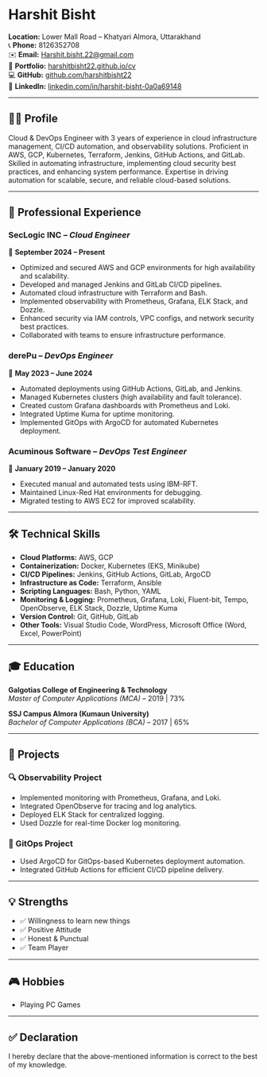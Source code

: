# Harshit Bisht  
**Location:** Lower Mall Road – Khatyari Almora, Uttarakhand  
📞 **Phone:** 8126352708  
✉️ **Email:** [Harshit.bisht.22@gmail.com](mailto:Harshit.bisht.22@gmail.com)  
🔗 **Portfolio:** [harshitbisht22.github.io/cv](https://harshitbisht22.github.io/cv)  
💻 **GitHub:** [github.com/harshitbisht22](https://github.com/harshitbisht22)  
🔗 **LinkedIn:** [linkedin.com/in/harshit-bisht-0a0a69148](https://www.linkedin.com/in/harshit-bisht-0a0a69148/)

---

## 🧑‍💻 Profile  
Cloud & DevOps Engineer with 3 years of experience in cloud infrastructure management, CI/CD automation, and observability solutions. Proficient in AWS, GCP, Kubernetes, Terraform, Jenkins, GitHub Actions, and GitLab. Skilled in automating infrastructure, implementing cloud security best practices, and enhancing system performance. Expertise in driving automation for scalable, secure, and reliable cloud-based solutions.

---

## 💼 Professional Experience

### **SecLogic INC** – *Cloud Engineer*  
📅 **September 2024 – Present**
- Optimized and secured AWS and GCP environments for high availability and scalability.
- Developed and managed Jenkins and GitLab CI/CD pipelines.
- Automated cloud infrastructure with Terraform and Bash.
- Implemented observability with Prometheus, Grafana, ELK Stack, and Dozzle.
- Enhanced security via IAM controls, VPC configs, and network security best practices.
- Collaborated with teams to ensure infrastructure performance.

### **derePu** – *DevOps Engineer*  
📅 **May 2023 – June 2024**
- Automated deployments using GitHub Actions, GitLab, and Jenkins.
- Managed Kubernetes clusters (high availability and fault tolerance).
- Created custom Grafana dashboards with Prometheus and Loki.
- Integrated Uptime Kuma for uptime monitoring.
- Implemented GitOps with ArgoCD for automated Kubernetes deployment.

### **Acuminous Software** – *DevOps Test Engineer*  
📅 **January 2019 – January 2020**
- Executed manual and automated tests using IBM-RFT.
- Maintained Linux-Red Hat environments for debugging.
- Migrated testing to AWS EC2 for improved scalability.

---

## 🛠 Technical Skills

- **Cloud Platforms:** AWS, GCP  
- **Containerization:** Docker, Kubernetes (EKS, Minikube)  
- **CI/CD Pipelines:** Jenkins, GitHub Actions, GitLab, ArgoCD  
- **Infrastructure as Code:** Terraform, Ansible  
- **Scripting Languages:** Bash, Python, YAML  
- **Monitoring & Logging:** Prometheus, Grafana, Loki, Fluent-bit, Tempo, OpenObserve, ELK Stack, Dozzle, Uptime Kuma  
- **Version Control:** Git, GitHub, GitLab  
- **Other Tools:** Visual Studio Code, WordPress, Microsoft Office (Word, Excel, PowerPoint)

---

## 🎓 Education

**Galgotias College of Engineering & Technology**  
*Master of Computer Applications (MCA)* – 2019 | 73%

**SSJ Campus Almora (Kumaun University)**  
*Bachelor of Computer Applications (BCA)* – 2017 | 65%

---

## 📁 Projects

### 🔍 Observability Project
- Implemented monitoring with Prometheus, Grafana, and Loki.
- Integrated OpenObserve for tracing and log analytics.
- Deployed ELK Stack for centralized logging.
- Used Dozzle for real-time Docker log monitoring.

### 🚀 GitOps Project
- Used ArgoCD for GitOps-based Kubernetes deployment automation.
- Integrated GitHub Actions for efficient CI/CD pipeline delivery.

---

## 💡 Strengths

- ✅ Willingness to learn new things  
- ✅ Positive Attitude  
- ✅ Honest & Punctual  
- ✅ Team Player  

---

## 🎮 Hobbies

- Playing PC Games  

---

## ✅ Declaration

I hereby declare that the above-mentioned information is correct to the best of my knowledge.
